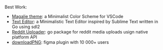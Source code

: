Best Work:
* [Magalie theme](https://github.com/Mariownyou/magalie-theme): a Minimalist Color Scheme for VSCode
* [Text Editor](https://github.com/Mariownyou/go-text-editor): a Minimalistic Text Editor inspired by Sublime Text written in Go using sdl2 
* [Reddit Uploader](https://github.com/Mariownyou/go-reddit-uploader): go package for reddit media uploads usign native platform API
* [downloadPNG](https://github.com/Mariownyou/download-png): figma plugin with 10 000+ users
